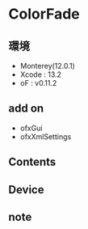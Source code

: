 # ColorFade #

## 環境 ##
*	Monterey(12.0.1)
*	Xcode : 13.2
*	oF : v0.11.2

## add on ##
*	ofxGui  
*	ofxXmlSettings  


## Contents ##

## Device ##


## note ##






